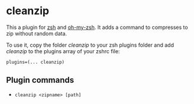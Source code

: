 # cleanzip

This a plugin for [zsh](https://github.com/zsh-users/zsh) and [oh-my-zsh](https://github.com/ohmyzsh/ohmyzsh). It adds a command to compresses to zip without random data.

To use it, copy the folder _cleanzip_ to your zsh plugins folder and add _cleanzip_ to the plugins array of your zshrc file:
```
plugins=(... cleanzip)
```

## Plugin commands

* `cleanzip <zipname> [path]`

